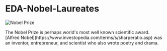 # EDA-Nobel-Laureates
![Nobel Prize](https://thumbor.forbes.com/thumbor/960x0/https%3A%2F%2Fblogs-images.forbes.com%2Fstartswithabang%2Ffiles%2F2017%2F12%2FNobelPrize1.jpg)
<p>The Nobel Prize is perhaps world's most well known scientific award. [Alfred Nobel](https://www.investopedia.com/terms/s/sharperatio.asp) was an inventor, entrepreneur, and scientist who also wrote poetry and drama.</p>
